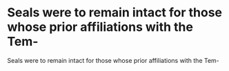 # Seals were to remain intact for those whose prior affiliations with the Tem-

Seals were to remain intact for those whose prior affiliations with the Tem-